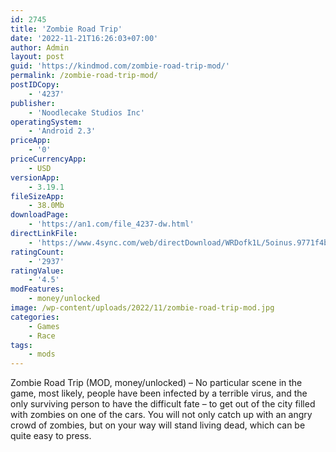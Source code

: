 ```yaml
---
id: 2745
title: 'Zombie Road Trip'
date: '2022-11-21T16:26:03+07:00'
author: Admin
layout: post
guid: 'https://kindmod.com/zombie-road-trip-mod/'
permalink: /zombie-road-trip-mod/
postIDCopy:
    - '4237'
publisher:
    - 'Noodlecake Studios Inc'
operatingSystem:
    - 'Android 2.3'
priceApp:
    - '0'
priceCurrencyApp:
    - USD
versionApp:
    - 3.19.1
fileSizeApp:
    - 38.0Mb
downloadPage:
    - 'https://an1.com/file_4237-dw.html'
directLinkFile:
    - 'https://www.4sync.com/web/directDownload/WRDofk1L/5oinus.9771f4bf2f2c0d4455fd433a83c1f4c0'
ratingCount:
    - '2937'
ratingValue:
    - '4.5'
modFeatures:
    - money/unlocked
image: /wp-content/uploads/2022/11/zombie-road-trip-mod.jpg
categories:
    - Games
    - Race
tags:
    - mods
---
```


Zombie Road Trip (MOD, money/unlocked) – No particular scene in the game, most likely, people have been infected by a terrible virus, and the only surviving person to have the difficult fate – to get out of the city filled with zombies on one of the cars. You will not only catch up with an angry crowd of zombies, but on your way will stand living dead, which can be quite easy to press.